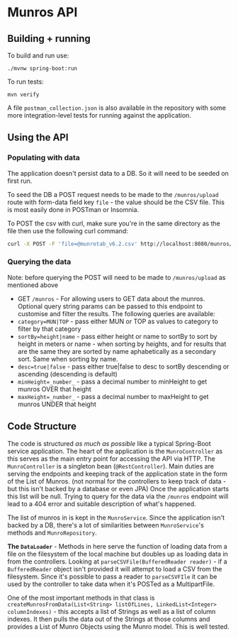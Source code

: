 # Munros API

## Building + running

To build and run use:

```
./mvnw spring-boot:run
```

To run tests:

```
mvn verify
```

A file `postman_collection.json` is also available in the repository with some more integration-level tests for running against the application.

## Using the API

### Populating with data
The application doesn't persist data to a DB. So it will need to be seeded on first run.

To seed the DB a POST request needs to be made to the `/munros/upload` route with form-data field key `file` - the value should be the CSV file. This is most easily done in POSTman or Insomnia.

To POST the csv with curl, make sure you're in the same directory as the file then use the following curl command:

```bash
curl -X POST -F 'file=@munrotab_v6.2.csv' http://localhost:8080/munros/upload
```

### Querying the data

Note: before querying the POST will need to be made to `/munros/upload` as mentioned above

 * GET `/munros` - For allowing users to GET data about the munros. Optional query string params can be passed to this endpoint to customise and filter the results. The following queries are available:
 * `category=MUN|TOP`    - pass either MUN or TOP as values to category to filter by that category
 * `sortBy=height|name`  - pass either height or name to sortBy to sort by height in meters or name - when sorting by heights, and for results that are the same they are sorted by name aphabetically as a secondary sort. Same when sorting by name.
 * `desc=true|false`     - pass either true|false to desc to sortBy descending or ascending (descending is default)
 * `minHeight=_number_` - pass a decimal number to minHeight to get munros OVER that height
 * `maxHeight=_number_` - pass a decimal number to maxHeight to get munros UNDER that height


 ## Code Structure

 The code is structured _as much as possible_ like a typical Spring-Boot service application. 
 The heart of the application is the `MunroController` as this serves as the main entry point for accessing the API via HTTP. The `MunroController` is a singleton bean (`@RestController`). Main duties are serving the endpoints and keeping track of the application state in the form of the List of Munros. (not normal for the controllers to keep track of data - but this isn't backed by a database or even JPA) Once the application starts this list will be null. Trying to query for the data via the `/munros` endpoint will lead to a 404 error and suitable description of what's happened.

 The list of munros in is kept in the `MunroService`. Since the application isn't backed by a DB, there's a lot of similarities between `MunroService`'s methods and `MunroRepository`.

 **The `DataLoader`** - Methods in here serve the function of loading data from a file on the filesystem of the local machine but doubles up as loading data in from the controllers. Looking at `parseCSVFile(BufferedReader reader)` - if a `BufferedReader` object isn't provided it will attempt to load a CSV from the filesystem. Since it's possible to pass a reader to `parseCSVFIle` it can be used by the controller to take data when it's POSTed as a MultipartFile.

One of the most important methods in that class is `createMunrosFromData(List<String> listOfLines, LinkedList<Integer> columnIndexes)` - this accepts a list of Strings as well as a list of column indexes. It then pulls the data out of the Strings at those columns and provides a List of Munro Objects using the Munro model. This is well tested.
